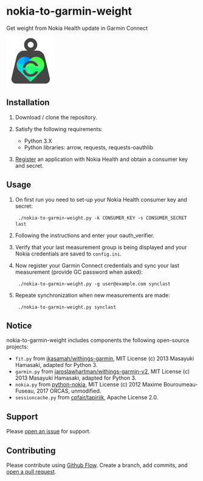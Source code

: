 # nokia-to-garmin-weight
Get weight from Nokia Health update in Garmin Connect

![nokia-to-garmin-weight-logo](logo.png)

## Installation

1. Download / clone the repository.

2. Satisfy the following requirements:

    - Python 3.X
    - Python libraries: arrow, requests, requests-oauthlib
    
3. [Register](https://developer.health.nokia.com/partner/add) an application with Nokia Health and obtain a consumer key and secret.

## Usage

1. On first run you need to set-up your Nokia Health consumer key and secret:

        ./nokia-to-garmin-weight.py -k CONSUMER_KEY -s CONSUMER_SECRET last
        
2. Following the instructions and enter your oauth_verifier.

3. Verify that your last measurement group is being displayed and your Nokia credentials are saved to ```config.ini```.

4. Now register your Garmin Connect credentials and sync your last measurement (provide GC password when asked):

        ./nokia-to-garmin-weight.py -g user@example.com synclast
        
5. Repeate synchronization when new measurements are made:

        ./nokia-to-garmin-weight.py synclast

## Notice

nokia-to-garmin-weight includes components the following open-source projects:

* ```fit.py``` from [ikasamah/withings-garmin](https://github.com/ikasamah/withings-garmin), MIT License (c) 2013 Masayuki Hamasaki, adapted for Python 3.
* ```garmin.py``` from [jaroslawhartman/withings-garmin-v2](https://github.com/jaroslawhartman/withings-garmin-v2), MIT License (c) 2013 Masayuki Hamasaki, adapted for Python 3.
* ```nokia.py``` from [python-nokia](https://github.com/orcasgit/python-nokia), MIT License (c) 2012 Maxime Bouroumeau-Fuseau, 2017 ORCAS, unmodified.
* ```sessioncache.py``` from [cpfair/tapiriik](https://github.com/cpfair/tapiriik/blob/187d1b97ce73cc35b5e2194eb4631ceff20499e3/tapiriik/services/sessioncache.py), Apache License 2.0.

## Support

Please [open an issue](https://github.com/magnific0/nokia-to-garmin-weight/issues/new) for support.

## Contributing

Please contribute using [Github Flow](https://guides.github.com/introduction/flow/). Create a branch, add commits, and [open a pull request](https://github.com/magnific0/nokia-to-garmin-weight/compare/).
